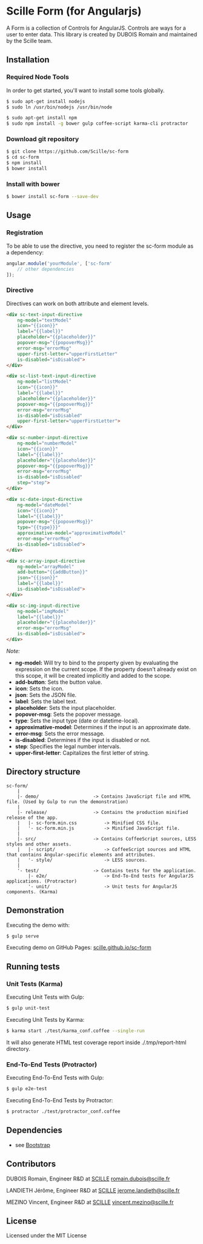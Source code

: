 # Scille Form (for Angularjs)

A Form is a collection of Controls for AngularJS. Controls are ways for a user to enter data. This library is created by DUBOIS Romain and maintained by the Scille team.


## Installation

### Required Node Tools

In order to get started, you'll want to install some tools globally.
```bash
$ sudo apt-get install nodejs
$ sudo ln /usr/bin/nodejs /usr/bin/node

$ sudo apt-get install npm
$ sudo npm install -g bower gulp coffee-script karma-cli protractor
```

### Download git repository

```bash
$ git clone https://github.com/Scille/sc-form
$ cd sc-form
$ npm install
$ bower install
```

### Install with bower

```bash
$ bower install sc-form --save-dev
```


## Usage

### Registration

To be able to use the directive, you need to register the sc-form module as a dependency:
```javascript
angular.module('yourModule', ['sc-form'
    // other dependencies
]);
```

### Directive

Directives can work on both attribute and element levels.
```html
<div sc-text-input-directive
    ng-model="textModel"
    icon="{{icon}}"
    label="{{label}}"
    placeholder="{{placeholder}}"
    popover-msg="{{popoverMsg}}"
    error-msg="errorMsg"
    upper-first-letter="upperFirstLetter"
    is-disabled="isDisabled">
</div>

<div sc-list-text-input-directive
    ng-model="listModel"
    icon="{{icon}}"
    label="{{label}}"
    placeholder="{{placeholder}}"
    popover-msg="{{popoverMsg}}"
    error-msg="errorMsg"
    is-disabled="isDisabled"
    upper-first-letter="upperFirstLetter">
</div>

<div sc-number-input-directive
    ng-model="numberModel"
    icon="{{icon}}"
    label="{{label}}"
    placeholder="{{placeholder}}"
    popover-msg="{{popoverMsg}}"
    error-msg="errorMsg"
    is-disabled="isDisabled"
    step="step">
</div>

<div sc-date-input-directive
    ng-model="dateModel"
    icon="{{icon}}"
    label="{{label}}"
    popover-msg="{{popoverMsg}}"
    type="{{type}}}"
    approximative-model="approximativeModel"
    error-msg="errorMsg"
    is-disabled="isDisabled">
</div>

<div sc-array-input-directive
    ng-model="arrayModel"
    add-button="{{addButton}}"
    json="{{json}}"
    label="{{label}}"
    is-disabled="isDisabled">
</div>

<div sc-img-input-directive
    ng-model="imgModel"
    label="{{label}}"
    placeholder="{{placeholder}}"
    error-msg="errorMsg"
    is-disabled="isDisabled">
</div>
```

*Note:*
* **ng-model:** Will try to bind to the property given by evaluating the expression on the current scope. If the property doesn't already exist on this scope, it will be created implicitly and added to the scope.
* **add-button**: Sets the button value.
* **icon**: Sets the icon.
* **json**: Sets the JSON file.
* **label**: Sets the label text.
* **placeholder**: Sets the input placeholder.
* **popover-msg**: Sets the popover message.
* **type**: Sets the input type (date or datetime-local).
* **approximative-model**: Determines if the input is an approximate date.
* **error-msg**: Sets the error message.
* **is-disabled**: Determines if the input is disabled or not.
* **step**: Specifies the legal number intervals.
* **upper-first-letter**: Capitalizes the first letter of string.

## Directory structure

```
sc-form/
    |
    |- demo/                    -> Contains JavaScript file and HTML file. (Used by Gulp to run the demonstration)
    |
    |- release/                 -> Contains the production minified release of the app.
    |   |- sc-form.min.css          -> Minified CSS file.
    |   '- sc-form.min.js           -> Minified JavaScript file.
    |
    |- src/                     -> Contains CoffeeScript sources, LESS styles and other assets.
    |   |- script/                  -> CoffeeScript sources and HTML that contains Angular-specific elements and attributes.
    |   '- style/                   -> LESS sources.
    |
    '- test/                    -> Contains tests for the application.
        |- e2e/                     -> End-To-End tests for AngularJS applications. (Protractor)
        '- unit/                    -> Unit tests for AngularJS components. (Karma)
```

## Demonstration

Executing the demo with:
```bash
$ gulp serve
```

Executing demo on GitHub Pages:
[scille.github.io/sc-form](http://scille.github.io/sc-form/)

## Running tests

### Unit Tests (Karma)

Executing Unit Tests with Gulp:
```bash
$ gulp unit-test
```

Executing Unit Tests by Karma:
```bash
$ karma start ./test/karma_conf.coffee --single-run
```

It will also generate HTML test coverage report inside ./.tmp/report-html directory.

### End-To-End Tests (Protractor)

Executing End-To-End Tests with Gulp:
```bash
$ gulp e2e-test
```

Executing End-To-End Tests by Protractor:
```bash
$ protractor ./test/protractor_conf.coffee
```

## Dependencies

* see [Bootstrap](http://getbootstrap.com/)

## Contributors

DUBOIS Romain, Engineer R&D at [SCILLE](http://scille.eu/)
<romain.dubois@scille.fr>

LANDIETH Jérôme, Engineer R&D at [SCILLE](http://scille.eu/)
<jerome.landieth@scille.fr>

MEZINO Vincent, Engineer R&D at [SCILLE](http://scille.eu)
<vincent.mezino@scille.fr>


## License

Licensed under the MIT License
